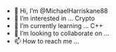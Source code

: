 - 👋 Hi, I’m @MichaelHarriskane88
- 👀 I’m interested in ... Crypto 
- 🌱 I’m currently learning ... C++
- 💞️ I’m looking to collaborate on ...
- 📫 How to reach me ...

<!---
MichaelHarriskane88/MichaelHarriskane88 is a ✨ special ✨ repository because its `README.md` (this file) appears on your GitHub profile.
You can click the Preview link to take a look at your changes.
--->
